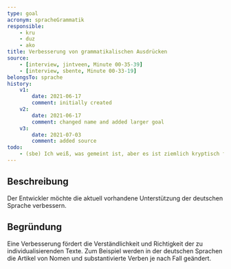 ```yaml
---
type: goal
acronym: spracheGrammatik
responsible: 
    - kru
    - duz
    - ako
title: Verbesserung von grammatikalischen Ausdrücken
source:
    - [interview, jintveen, Minute 00-35-39]
    - [interview, sbente, Minute 00-33-19]
belongsTo: sprache
history:
    v1:
        date: 2021-06-17
        comment: initially created
    v2:
        date: 2021-06-17
        comment: changed name and added larger goal
    v3:
        date: 2021-07-03
        comment: added source
todo:
    - (sbe) Ich weiß, was gemeint ist, aber es ist ziemlich kryptisch formuliert. Sie meinen doch - mehr Unterstützung bei der Aufgabenerstellung, damit man nicht alle grammatischen Varianten (einer, eine, eines, ...) von Hand coden muss, oder? 
---
```


## Beschreibung

Der Entwickler möchte die aktuell vorhandene Unterstützung der deutschen Sprache verbessern.

## Begründung

Eine Verbesserung fördert die Verständlichkeit und Richtigkeit der zu individualisierenden Texte. Zum Beispiel werden in der deutschen Sprachen die Artikel von Nomen und substantivierte Verben je nach Fall geändert.
